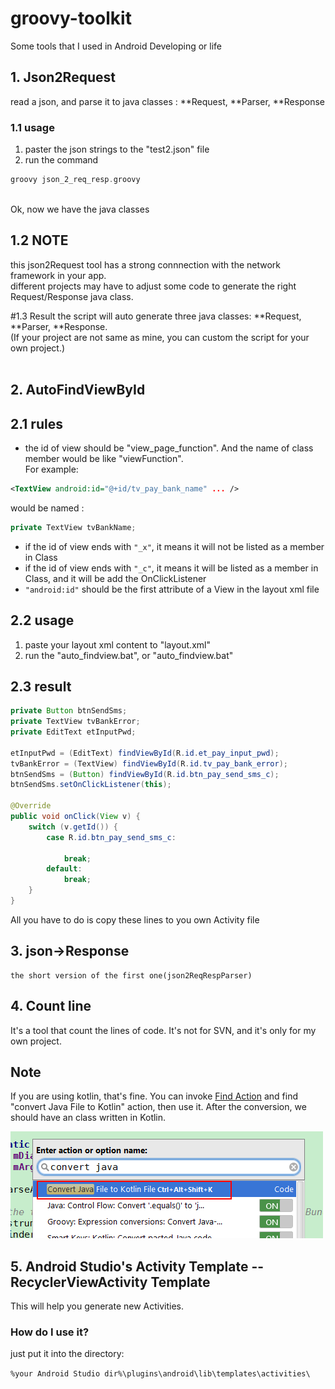 # groovy-toolkit
Some tools that I used in Android Developing or life


## 1. Json2Request 
read a json, and parse it to java classes : **Request, **Parser, **Response

### 1.1 usage
1. paster the json strings to the "test2.json" file
2. run the command 
```groovy
groovy json_2_req_resp.groovy
```
<br/>
Ok, now we have the java classes

	
## 1.2 NOTE
this json2Request tool has a strong connnection with the network framework in your app. <br/>
different projects may have to adjust some code to generate the right Request/Response java class.<br/>

#1.3 Result
the script will auto generate three java classes: **Request, **Parser, **Response. <br/>
(If your project are not same as mine, you can custom the script for your own project.)
<br/><br/>


## 2. AutoFindViewById

## 2.1 rules
* the id of view should be "view_page_function". And the name of class member would be like "viewFunction". <br/>
For example: <br/>
```xml
<TextView android:id="@+id/tv_pay_bank_name" ... /> 
```
would be named :
```java
private TextView tvBankName;
```
*  if the id of view ends with ```"_x"```, it means it will not be listed as a member in Class
* if the id of view ends with ```"_c"```, it means it will be listed as a member in Class, and it will be add the OnClickListener
* ``` "android:id" ``` should be the first attribute of a View in the layout xml file

## 2.2 usage
1. paste your layout xml content to "layout.xml"
2. run the "auto_findview.bat",  or "auto_findview.bat"

## 2.3 result
```java
private Button btnSendSms;
private TextView tvBankError;
private EditText etInputPwd;

etInputPwd = (EditText) findViewById(R.id.et_pay_input_pwd);
tvBankError = (TextView) findViewById(R.id.tv_pay_bank_error);
btnSendSms = (Button) findViewById(R.id.btn_pay_send_sms_c);
btnSendSms.setOnClickListener(this);

@Override
public void onClick(View v) {
	switch (v.getId()) {
		case R.id.btn_pay_send_sms_c:
			
			break;
		default:
			break;
	}
}

```
All you have to do is copy these lines to you own Activity file

## 3. json->Response
	the short version of the first one(json2ReqRespParser)

	
## 4. Count line
It's a tool that count the lines of code. It's not for SVN, and it's only for my own project.

## Note
If you are using kotlin, that's fine. You can invoke [Find Action](https://www.jetbrains.com/help/idea/2016.1/navigating-to-action.html?origin=old_help) and find "convert Java File to Kotlin" action, then use it. After the conversion, we should have an class written in Kotlin.

![](/images/convert2kotlin.png)

## 5. Android Studio's Activity Template -- RecyclerViewActivity Template
This will help you generate new Activities. 

### How do I use it?
just put it into the directory:

`%your Android Studio dir%\plugins\android\lib\templates\activities\`